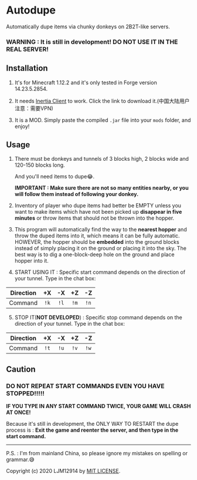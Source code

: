 # Autodupe
Automatically dupe items via chunky donkeys on 2B2T-like servers.

### WARNING : It is still in development! DO NOT USE IT IN THE REAL SERVER!

## Installation

1. It's for Minecraft 1.12.2 and it's only tested in Forge version 14.23.5.2854.

2. It needs [Inertia Client](https://inertiaclient.com/download%20retriever/DownloadRetriever.php?MinecraftVersion=1.12.2%20forge) to work. Click the link to download it.(中国大陆用户注意：需要VPN)
3. It is a MOD. Simply paste the compiled `.jar` file into your `mods` folder, and enjoy!

## Usage

1. There must be donkeys and tunnels of 3 blocks high, 2 blocks wide and 120-150 blocks long.

   And you'll need items to dupe😂.

   **IMPORTANT : Make sure there are not so many entities nearby, or you will follow them instead of following your donkey.**

2. Inventory of player who dupe items had better be EMPTY unless you want to make items which have not been picked up **disappear in five minutes** or throw items that should not be thrown into the hopper.

3. This program will automatically find the way to the **nearest hopper** and throw the duped items into it, which means it can be fully automatic. HOWEVER, the hopper should be **embedded** into the ground blocks instead of simply placing it on the ground or placing it into the sky. The best way is to dig a one-block-deep hole on the ground and place hopper into it.

4. START USING IT : Specific start command depends on the direction of your tunnel. Type in the chat box:

| Direction |  +X  |  -X  |  +Z  |  -Z  |
| :-------: | :--: | :--: | :--: | :--: |
|  Command  | `!k` | `!l` | `!m` | `!n` |

5. STOP IT(**NOT DEVELOPED**) : Specific stop command depends on the direction of your tunnel. Type in the chat box:

| Direction |  +X  |  -X  |  +Z  |  -Z  |
| :-------: | :--: | :--: | :--: | :--: |
|  Command  | `!t` | `!u` | `!v` | `!w` |

## Caution

### DO NOT REPEAT START COMMANDS EVEN YOU HAVE STOPPED!!!!!

**IF YOU TYPE IN ANY START COMMAND TWICE, YOUR GAME WILL CRASH AT ONCE!**

Because it's still in development, the ONLY WAY TO RESTART the dupe process is : **Exit the game and reenter the server, and then type in the start command.**

---

P.S. : I'm from mainland China, so please ignore my mistakes on spelling or grammar.😅

Copyright (c) 2020 LJM12914 by [MIT LICENSE](https://github.com/ljm12914/autodupe/blob/main/LICENSE).
